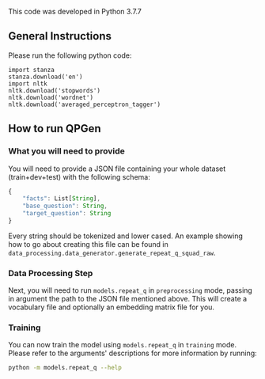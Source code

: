 This code was developed in Python 3.7.7


## General Instructions
Please run the following python code:

```[python]
import stanza
stanza.download('en') 
import nltk
nltk.download('stopwords')
nltk.download('wordnet')
nltk.download('averaged_perceptron_tagger')
```
## How to run QPGen
### What you will need to provide
You will need to provide a JSON file containing your whole dataset (train+dev+test) with the following schema:
```javascript
{
    "facts": List[String],
    "base_question": String,
    "target_question": String
}
```
Every string should be tokenized and lower cased. An example showing how to go about 
creating this file can be found in `data_processing.data_generator.generate_repeat_q_squad_raw`.
### Data Processing Step
Next, you will need to run `models.repeat_q` in `preprocessing` mode, passing in argument
the path to the JSON file mentioned above. This will create a vocabulary file and optionally
an embedding matrix file for you.
### Training
You can now train the model using `models.repeat_q` in `training` mode. Please refer to the arguments' descriptions for
more information by running:
```bash
python -m models.repeat_q --help
```
